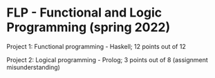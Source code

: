 # FLP - Functional and Logic Programming (spring 2022)
Project 1: Functional programming - Haskell; 12 points out of 12

Project 2: Logical programming - Prolog; 3 points out of 8 (assignment misunderstanding)
